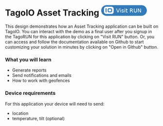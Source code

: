 # TagoIO Asset Tracking [![Visit RUN](https://raw.githubusercontent.com/tago-io/explore-asset-tracking/master/images/visitRun.png?raw=true)](http://assettracking.run.tago.io/)

This design demonstrates how an Asset Tracking application can be built on TagoIO. You can interact with the demo as a final user after you signup in the TagoRUN for this application by clicking on "Visit RUN" button. Or, you can access and follow the documentation available on Github to start customizing your solution in minutes by clicking on "Open in Github" button.

### What you will learn
- Generate reports
- Send notifications and emails
- How to work with geofences

### Device requirements
For this application your device will need to send:
- location
- temperature, tilt  (optional)
